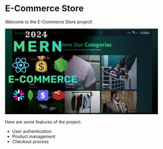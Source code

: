 # E-Commerce Store

Welcome to the E-Commerce Store project!

![Demo App](/frontend/public/screenshot-for-readme.png)

Here are some features of the project:
- User authentication
- Product management
- Checkout process
